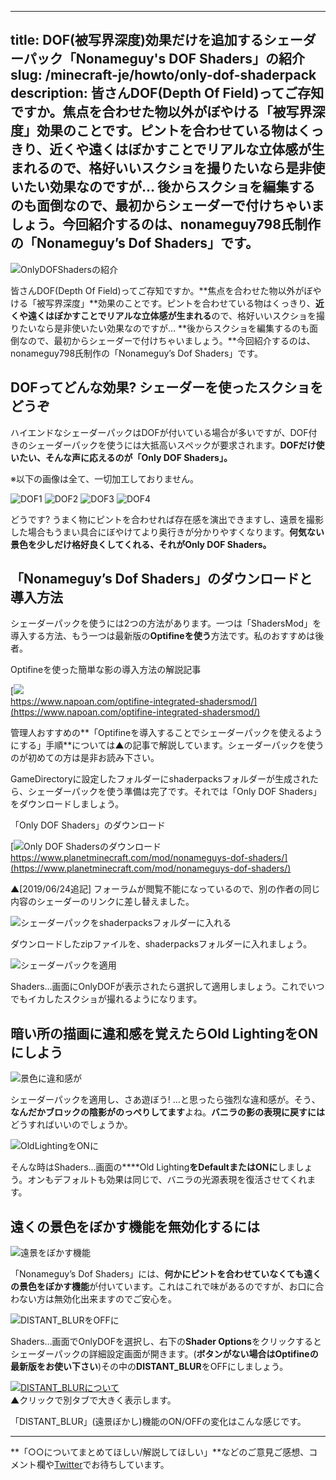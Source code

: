 
---
title: DOF(被写界深度)効果だけを追加するシェーダーパック「Nonameguy's DOF Shaders」の紹介
slug: /minecraft-je/howto/only-dof-shaderpack
description: 皆さんDOF(Depth Of Field)ってご存知ですか。焦点を合わせた物以外がぼやける「被写界深度」効果のことです。ピントを合わせている物はくっきり、近くや遠くはぼかすことでリアルな立体感が生まれるので、格好いいスクショを撮りたいなら是非使いたい効果なのですが… 後からスクショを編集するのも面倒なので、最初からシェーダーで付けちゃいましょう。今回紹介するのは、nonameguy798氏制作の「Nonameguy’s Dof Shaders」です。
---

![OnlyDOFShadersの紹介](https://cdn-ak.f.st-hatena.com/images/fotolife/s/sasigume/20210208/20210208111328.png)

皆さんDOF(Depth Of Field)ってご存知ですか。**焦点を合わせた物以外がぼやける「被写界深度」**効果のことです。ピントを合わせている物はくっきり、**近くや遠くはぼかすことでリアルな立体感が生まれる**ので、格好いいスクショを撮りたいなら是非使いたい効果なのですが… **後からスクショを編集するのも面倒なので、最初からシェーダーで付けちゃいましょう。**今回紹介するのは、nonameguy798氏制作の「Nonameguy’s Dof Shaders」です。

## DOFってどんな効果? シェーダーを使ったスクショをどうぞ

ハイエンドなシェーダーパックはDOFが付いている場合が多いですが、DOF付きのシェーダーパックを使うには大抵高いスペックが要求されます。**DOFだけ使いたい、そんな声に応えるのが「Only DOF Shaders」。**

※以下の画像は全て、一切加工しておりません。

![DOF1](https://cdn-ak.f.st-hatena.com/images/fotolife/s/sasigume/20210208/20210208091605.png) ![DOF2](https://cdn-ak.f.st-hatena.com/images/fotolife/s/sasigume/20210208/20210208091609.png) ![DOF3](https://cdn-ak.f.st-hatena.com/images/fotolife/s/sasigume/20210208/20210208091613.png) ![DOF4](https://cdn-ak.f.st-hatena.com/images/fotolife/s/sasigume/20210208/20210208091616.png)

どうです? うまく物にピントを合わせれば存在感を演出できますし、遠景を撮影した場合もうまい具合にぼやけてより奥行きが分かりやすくなります。**何気ない景色を少しだけ格好良くしてくれる、それがOnly DOF Shaders。**

## 「Nonameguy’s Dof Shaders」のダウンロードと導入方法

シェーダーパックを使うには2つの方法があります。一つは「ShadersMod」を導入する方法、もう一つは最新版の**Optifineを使う**方法です。私のおすすめは後者。

Optifineを使った簡単な影の導入方法の解説記事

[![](https://cdn-ak.f.st-hatena.com/images/fotolife/s/sasigume/20210208/20210208091403.png)  
https://www.napoan.com/optifine-integrated-shadersmod/](https://www.napoan.com/optifine-integrated-shadersmod/)

管理人おすすめの**「Optifineを導入することでシェーダーパックを使えるようにする」手順**については▲の記事で解説しています。シェーダーパックを使うのが初めての方は是非お読み下さい。

GameDirectoryに設定したフォルダーにshaderpacksフォルダーが生成されたら、シェーダーパックを使う準備は完了です。それでは「Only DOF Shaders」をダウンロードしましょう。

「Only DOF Shaders」のダウンロード

[![Only DOF Shadersのダウンロード](https://cdn-ak.f.st-hatena.com/images/fotolife/s/sasigume/20210208/20210208111740.jpg)  
https://www.planetminecraft.com/mod/nonameguys-dof-shaders/](https://www.planetminecraft.com/mod/nonameguys-dof-shaders/)

▲\[2019/06/24追記\] フォーラムが閲覧不能になっているので、別の作者の同じ内容のシェーダーのリンクに差し替えました。

![シェーダーパックをshaderpacksフォルダーに入れる](https://cdn-ak.f.st-hatena.com/images/fotolife/s/sasigume/20210208/20210208090455.jpg)

ダウンロードしたzipファイルを、shaderpacksフォルダーに入れましょう。

![シェーダーパックを適用](https://cdn-ak.f.st-hatena.com/images/fotolife/s/sasigume/20210208/20210208105452.png)

Shaders…画面にOnlyDOFが表示されたら選択して適用しましょう。これでいつでもイカしたスクショが撮れるようになります。

## 暗い所の描画に違和感を覚えたらOld LightingをONにしよう

![景色に違和感が](https://cdn-ak.f.st-hatena.com/images/fotolife/s/sasigume/20210208/20210208091620.png)

シェーダーパックを適用し、さあ遊ぼう! …と思ったら強烈な違和感が。そう、**なんだかブロックの陰影がのっぺりしてます**よね。**バニラの影の表現に戻すには**どうすればいいのでしょうか。

![OldLightingをONに](https://cdn-ak.f.st-hatena.com/images/fotolife/s/sasigume/20210208/20210208091624.png)

そんな時はShaders…画面の****Old Lighting**をDefaultまたはONに**しましょう。オンもデフォルトも効果は同じで、バニラの光源表現を復活させてくれます。

## 遠くの景色をぼかす機能を無効化するには

![遠景をぼかす機能](https://cdn-ak.f.st-hatena.com/images/fotolife/s/sasigume/20210208/20210208105923.png)

「Nonameguy’s Dof Shaders」には、**何かにピントを合わせていなくても遠くの景色をぼかす機能**が付いています。これはこれで味があるのですが、お口に合わない方は無効化出来ますのでご安心を。

![DISTANT_BLURをOFFに](https://cdn-ak.f.st-hatena.com/images/fotolife/s/sasigume/20210208/20210208104637.png)

Shaders…画面でOnlyDOFを選択し、右下の**Shader Options**をクリックするとシェーダーパックの詳細設定画面が開きます。(**ボタンがない場合はOptifineの最新版をお使い下さい**)その中の**DISTANT\_BLUR**をOFFにしましょう。

[![DISTANT_BLURについて](https://cdn-ak.f.st-hatena.com/images/fotolife/s/sasigume/20210208/20210208095602.png)](//exr-nap.sakura.ne.jp/www.napoan.com/wp-content/uploads/2016/03/0b85f7ba89d01827531bfa5130b9e369.png)  
▲クリックで別タブで大きく表示します。

「DISTANT\_BLUR」(遠景ぼかし)機能のON/OFFの変化はこんな感じです。

---

**「○○についてまとめてほしい/解説してほしい」**などのご意見ご感想、コメント欄や[Twitter](https://twitter.com/napoan)でお待ちしています。
